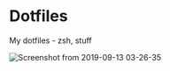 # Dotfiles

My dotfiles - zsh, stuff

![Screenshot from 2019-09-13 03-26-35](https://user-images.githubusercontent.com/22129856/66256901-2d6f7a00-e793-11e9-8604-780393c69f4e.png)
